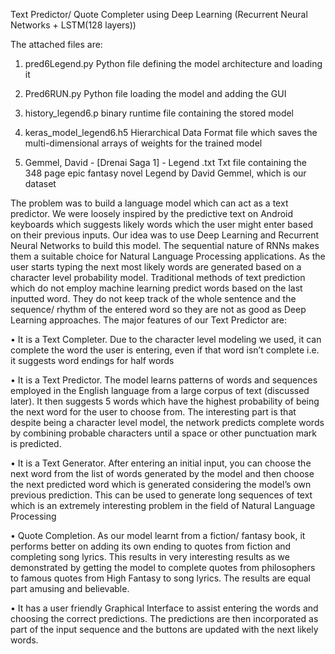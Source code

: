 Text Predictor/ Quote Completer using Deep Learning (Recurrent Neural Networks + LSTM(128 layers))

The attached files are:

1) pred6Legend.py
Python file defining the model architecture and loading it

2) Pred6RUN.py
Python file loading the model and adding the GUI

3) history_legend6.p
binary runtime file containing the stored model

4) keras_model_legend6.h5
Hierarchical Data Format file which saves the multi-dimensional arrays of weights for the trained model

5) Gemmel, David - [Drenai Saga 1] - Legend .txt
Txt file containing the 348 page epic fantasy novel Legend by David Gemmel, which is our dataset

The problem was to build a language model which can act as a text predictor. We were loosely inspired by the predictive text on Android keyboards which suggests likely words which the user might enter based on their previous inputs.
Our idea was to use Deep Learning and Recurrent Neural Networks to build this model. The sequential nature of RNNs makes them a suitable choice for Natural Language Processing applications. As the user starts typing the next most likely words are generated based on a character level probability model.
Traditional methods of text prediction which do not employ machine learning predict words based on the last inputted word. They do not keep track of the whole sentence and the sequence/ rhythm of the entered word so they are not as good as Deep Learning approaches.
The major features of our Text Predictor are:

 • It is a Text Completer. Due to the character level modeling we used, it can complete the word the user is entering, even if that word isn’t complete i.e. it suggests word endings for half words
    
  • It is a Text Predictor. The model learns patterns of words and sequences employed in the English language from a large corpus of text (discussed later). It then suggests 5 words which have the highest probability of being the next word for the user to choose from. The interesting part is that despite being a character level model, the network predicts complete words by combining probable characters until a space or other punctuation mark is predicted.
    
 • It is a Text Generator. After entering an initial input, you can choose the next word from the list of words generated by the model and then choose the next predicted word which is generated considering the model’s own previous prediction. This can be used to generate long sequences of text which is an extremely interesting problem in the field of Natural Language Processing
 
 
 • Quote Completion. As our model learnt from a fiction/ fantasy book, it performs better on adding its own ending to quotes from fiction and completing song lyrics. This results in very interesting results as we demonstrated by getting the model to complete quotes from philosophers to famous quotes from High Fantasy to song lyrics. The results are equal part amusing and believable.
  
  
  • It has a user friendly Graphical Interface to assist entering the words and choosing the correct predictions. The predictions are then incorporated as part of the input sequence and the buttons are updated with the next likely words.
